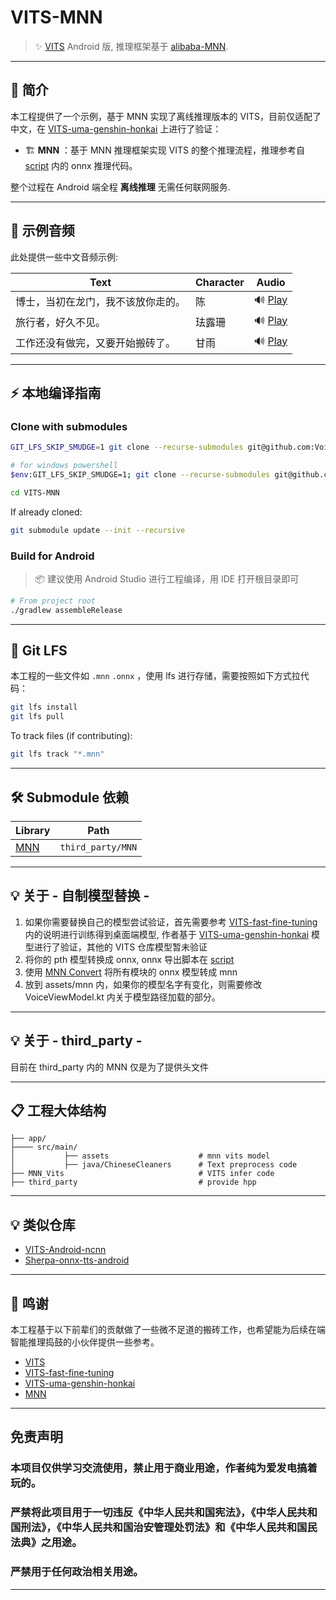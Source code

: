 # VITS-MNN

> ✨ [VITS](https://github.com/Plachtaa/VITS-fast-fine-tuning) Android 版, 推理框架基于 [alibaba-MNN](https://github.com/alibaba/MNN).

---

## 🧠 简介

本工程提供了一个示例，基于 MNN 实现了离线推理版本的 VITS，目前仅适配了中文，在 [VITS-uma-genshin-honkai](https://huggingface.co/spaces/zomehwh/vits-uma-genshin-honkai/tree/main) 上进行了验证：

- 🏗 **MNN** ：基于 MNN 推理框架实现 VITS 的整个推理流程，推理参考自 [script](onnx_export/script) 内的 onnx 推理代码。

整个过程在 Android 端全程 **离线推理** 无需任何联网服务.

---


## 🎵 示例音频

此处提供一些中文音频示例:

| Text               | Character | Audio                                                                                      |
|--------------------|-----------|--------------------------------------------------------------------------------------------|
| 博士，当初在龙门，我不该放你走的。  | 陈         | 🔊 [Play](https://github.com/user-attachments/assets/a6fc4022-e473-41e3-89da-0f5c9741a4c4) |
| 旅行者，好久不见。          | 珐露珊       | 🔊 [Play](https://github.com/user-attachments/assets/60a96546-1e18-43b8-9a6a-3c9bfd5eca42) |
| 工作还没有做完，又要开始搬砖了。   | 甘雨        | 🔊 [Play](https://github.com/user-attachments/assets/7482e892-630f-47ee-829f-336ceb9525c4)                                                   |

---

## ⚡ 本地编译指南

### Clone with submodules

```bash
GIT_LFS_SKIP_SMUDGE=1 git clone --recurse-submodules git@github.com:Voine/VITS-MNN.git

# for windows powershell
$env:GIT_LFS_SKIP_SMUDGE=1; git clone --recurse-submodules git@github.com:Voine/VITS-MNN.git

cd VITS-MNN
```

If already cloned:

```bash
git submodule update --init --recursive
```

### Build for Android

> 📦 建议使用 Android Studio 进行工程编译，用 IDE 打开根目录即可

```bash
# From project root
./gradlew assembleRelease
```

---

## 🛁 Git LFS

本工程的一些文件如 `.mnn` `.onnx` ，使用 lfs 进行存储，需要按照如下方式拉代码：

```bash
git lfs install
git lfs pull
```

To track files (if contributing):

```bash
git lfs track "*.mnn"
```

---

## 🛠️ Submodule 依赖

| Library      | Path                         |
|--------------|------------------------------|
| [MNN](https://github.com/alibaba/MNN)        | `third_party/MNN`            |


---


## 💡 关于 - 自制模型替换 -

1. 如果你需要替换自己的模型尝试验证，首先需要参考 [VITS-fast-fine-tuning](https://github.com/Plachtaa/VITS-fast-fine-tuning) 内的说明进行训练得到桌面端模型, 作者基于 [VITS-uma-genshin-honkai](https://huggingface.co/spaces/zomehwh/vits-uma-genshin-honkai/tree/main) 模型进行了验证，其他的 VITS 仓库模型暂未验证
2. 将你的 pth 模型转换成 onnx, onnx 导出脚本在  [script](onnx_export/script)
3. 使用 [MNN Convert](https://mnn-docs.readthedocs.io/en/latest/tools/convert.html) 将所有模块的 onnx 模型转成 mnn
4. 放到 assets/mnn 内，如果你的模型名字有变化，则需要修改 VoiceViewModel.kt 内关于模型路径加载的部分。

---

## 💡 关于 - third_party -

目前在 third_party 内的 MNN 仅是为了提供头文件

---

## 📋 工程大体结构

```
├── app/
├──── src/main/                 
│           ├── assets                    # mnn vits model
│           ├── java/ChineseCleaners      # Text preprocess code
├── MNN_Vits                              # VITS infer code
├── third_party                           # provide hpp

```

---

## 💡 类似仓库

- [VITS-Android-ncnn](https://github.com/weirdseed/Vits-Android-ncnn)
- [Sherpa-onnx-tts-android](https://github.com/k2-fsa/sherpa-onnx/tree/master/android/SherpaOnnxTts)

---

## 🙌 鸣谢

本工程基于以下前辈们的贡献做了一些微不足道的搬砖工作，也希望能为后续在端智能推理捣鼓的小伙伴提供一些参考。

- [VITS](https://github.com/jaywalnut310/vits)
- [VITS-fast-fine-tuning](https://github.com/Plachtaa/VITS-fast-fine-tuning)
- [VITS-uma-genshin-honkai](https://huggingface.co/spaces/zomehwh/vits-uma-genshin-honkai/tree/main)
- [MNN](https://github.com/alibaba/MNN)


---

## 免责声明
### 本项目仅供学习交流使用，禁止用于商业用途，作者纯为爱发电搞着玩的。

### 严禁将此项目用于一切违反《中华人民共和国宪法》，《中华人民共和国刑法》，《中华人民共和国治安管理处罚法》和《中华人民共和国民法典》之用途。
### 严禁用于任何政治相关用途。

---
